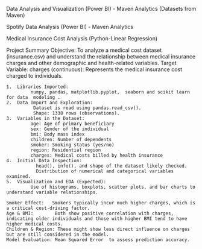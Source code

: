 Data Analysis and Visualization (Power BI) -  Maven Analytics (Datasets from Maven)

Spotify Data Analysis (Power BI) - Maven Analytics 


Medical Insurance Cost Analysis (Python-Linear Regression)

  Project Summary
    Objective:
      To analyze a medical cost dataset (insurance.csv) and understand the relationship between medical insurance charges and other demographic and health-related 
      variables.
    Target Variable:
      charges (continuous): Represents the medical insurance cost charged to individuals.

    1.	Libraries Imported:
             numpy, pandas, matplotlib.pyplot,  seaborn and scikit learn for data  modeling .
    2.	Data Import and Exploration:
              Dataset is read using pandas.read_csv().
              Shape: 1338 rows (observations).
    3.	Variables in the Dataset:
             age: Age of primary beneficiary
             sex: Gender of the individual
             bmi: Body mass index
             children: Number of dependents
             smoker: Smoking status (yes/no)
             region: Residential region
             charges: Medical costs billed by health insurance
    4.	Initial Data Inspection:
 	           head(), info(), and shape of the dataset likely checked.
	           Distribution of numerical and categorical variables examined.
    5.	Visualization and EDA (Expected):
          	 Use of histograms, boxplots, scatter plots, and bar charts to understand variable relationships.
	    
    Smoker Effect:   Smokers typically incur much higher charges, which is a critical cost-driving factor.
   	Age & BMI:        Both show positive correlation with charges, indicating older individuals and those with higher BMI tend to have higher medical costs.
  	Children & Region: These might show less direct influence on charges but are still considered in the model. 
    Model Evaluation: Mean Squared Error  to assess prediction accuracy.








